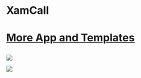 # XamCall
<h1><a href="https://codecanyon.net/user/xamdesign">More App and Templates</a></p></h1>
<p> <img border="0" src="https://imgur.com/smXhG6S.png"></p>
<p> <img border="0" src="https://imgur.com/0sKy41U.gif"></p>


 
